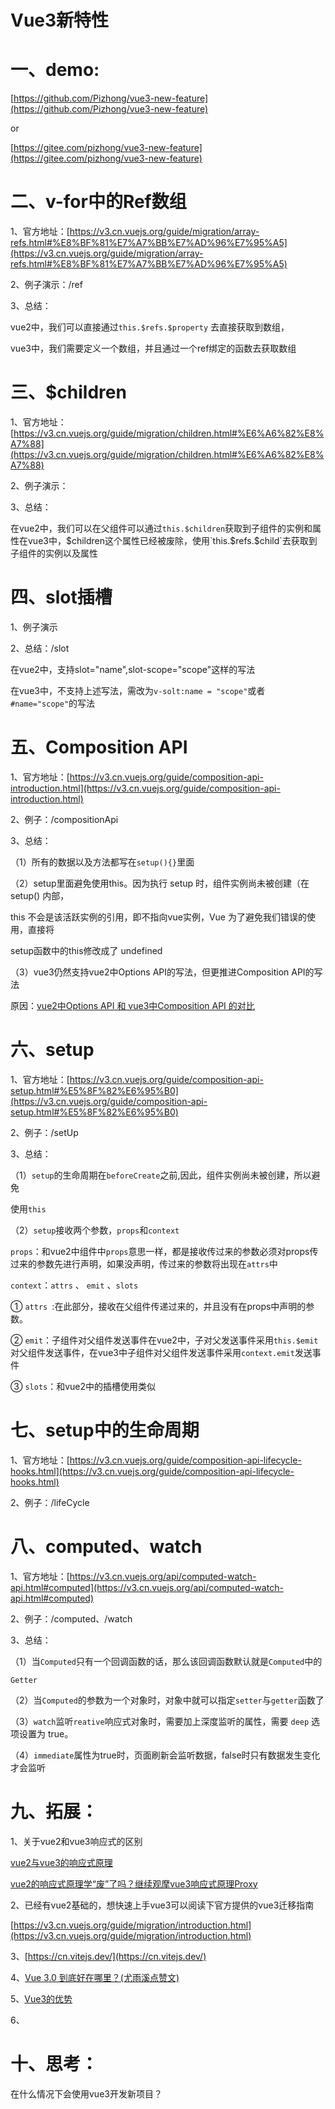 # Vue3新特性
# 一、demo:

[https://github.com/Pizhong/vue3-new-feature](https://github.com/Pizhong/vue3-new-feature)

or

[https://gitee.com/pizhong/vue3-new-feature](https://gitee.com/pizhong/vue3-new-feature)

# 二、v-for中的Ref数组

1、官方地址：[https://v3.cn.vuejs.org/guide/migration/array-refs.html#%E8%BF%81%E7%A7%BB%E7%AD%96%E7%95%A5](https://v3.cn.vuejs.org/guide/migration/array-refs.html#%E8%BF%81%E7%A7%BB%E7%AD%96%E7%95%A5)

2、例子演示：/ref

3、总结：

vue2中，我们可以直接通过`this.$refs.$property` 去直接获取到数组，

vue3中，我们需要定义一个数组，并且通过一个ref绑定的函数去获取数组



# 三、$children

1、官方地址：[https://v3.cn.vuejs.org/guide/migration/children.html#%E6%A6%82%E8%A7%88](https://v3.cn.vuejs.org/guide/migration/children.html#%E6%A6%82%E8%A7%88)

2、例子演示：

3、总结：

在vue2中，我们可以在父组件可以通过`this.$children`获取到子组件的实例和属性在vue3中，$children这个属性已经被废除，使用`this.$refs.$child`去获取到子组件的实例以及属性



# 四、slot插槽

1、例子演示

2、总结：/slot

在vue2中，支持slot="name",slot-scope="scope"这样的写法

在vue3中，不支持上述写法，需改为`v-solt:name = "scope"`或者`#name="scope"`的写法



# 五、Composition API

1、官方地址：[https://v3.cn.vuejs.org/guide/composition-api-introduction.html](https://v3.cn.vuejs.org/guide/composition-api-introduction.html)

2、例子：/compositionApi

3、总结：

（1）所有的数据以及方法都写在`setup(){}`里面

（2）setup里面避免使用this。因为执行 setup 时，组件实例尚未被创建（在 setup() 内部，

this 不会是该活跃实例的引用，即不指向vue实例，Vue 为了避免我们错误的使用，直接将 

setup函数中的this修改成了 undefined

（3）vue3仍然支持vue2中Options API的写法，但更推进Composition API的写法

原因：[vue2中Options API 和 vue3中Composition API 的对比](https://www.jianshu.com/p/e35a68fa206f)



# 六、setup

1、官方地址：[https://v3.cn.vuejs.org/guide/composition-api-setup.html#%E5%8F%82%E6%95%B0](https://v3.cn.vuejs.org/guide/composition-api-setup.html#%E5%8F%82%E6%95%B0)

2、例子：/setUp

3、总结：

（1）`setup`的生命周期在`beforeCreate`之前,因此，组件实例尚未被创建，所以避免

使用`this`

（2）`setup`接收两个参数，`props`和`context` 

`props`：和vue2中组件中`props`意思一样，都是接收传过来的参数必须对props传过来的参数先进行声明，如果没声明，传过来的参数将出现在`attrs`中

`context`：`attrs` 、 `emit` 、`slots`

① `attrs `:在此部分，接收在父组件传递过来的，并且没有在props中声明的参数。

② `emit`：子组件对父组件发送事件在vue2中，子对父发送事件采用`this.$emit`对父组件发送事件，在vue3中子组件对父组件发送事件采用`context.emit`发送事件

③ `slots`：和vue2中的插槽使用类似

# 七、setup中的生命周期

1、官方地址：[https://v3.cn.vuejs.org/guide/composition-api-lifecycle-hooks.html](https://v3.cn.vuejs.org/guide/composition-api-lifecycle-hooks.html)

2、例子：/lifeCycle



# 八、computed、watch

1、官方地址：[https://v3.cn.vuejs.org/api/computed-watch-api.html#computed](https://v3.cn.vuejs.org/api/computed-watch-api.html#computed)

2、例子：/computed、/watch

3、总结：

（1）当`Computed`只有一个回调函数的话，那么该回调函数默认就是`Computed`中的

`Getter`

（2）当`Computed`的参数为一个对象时，对象中就可以指定`setter`与`getter`函数了

（3）`watch`监听`reative`响应式对象时，需要加上深度监听的属性，需要 `deep` 选项设置为 true。

（4）`immediate`属性为true时，页面刷新会监听数据，false时只有数据发生变化才会监听



# 九、拓展：

1、关于vue2和vue3响应式的区别

[vue2与vue3的响应式原理](https://www.jianshu.com/p/2c3086f31ff0)

[vue2的响应式原理学“废”了吗？继续观摩vue3响应式原理Proxy](https://www.136.la/jingpin/show-200649.html)

2、已经有vue2基础的，想快速上手vue3可以阅读下官方提供的vue3迁移指南

[https://v3.cn.vuejs.org/guide/migration/introduction.html](https://v3.cn.vuejs.org/guide/migration/introduction.html)

3、[https://cn.vitejs.dev/](https://cn.vitejs.dev/)

4、[Vue 3.0 到底好在哪里？(尤雨溪点赞文)](https://blog.csdn.net/weixin_46837985/article/details/105852706)

5、[Vue3的优势](https://zhuanlan.zhihu.com/p/351445575)

6、



# 十、思考：

在什么情况下会使用vue3开发新项目？

